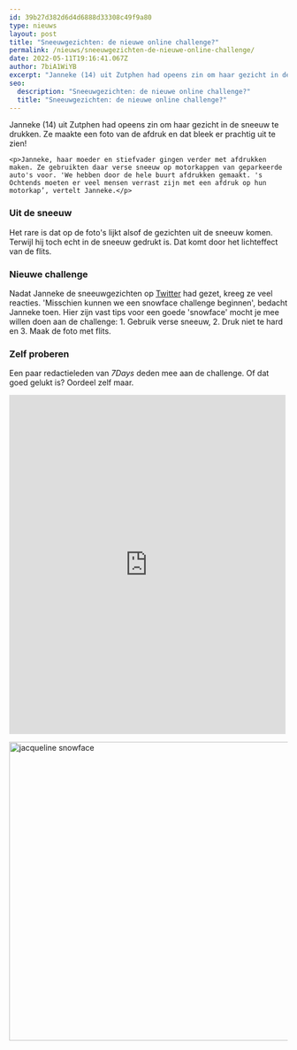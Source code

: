 ```yaml
---
id: 39b27d382d6d4d6888d33308c49f9a80
type: nieuws
layout: post
title: "Sneeuwgezichten: de nieuwe online challenge?"
permalink: /nieuws/sneeuwgezichten-de-nieuwe-online-challenge/
date: 2022-05-11T19:16:41.067Z
author: 7biA1WiYB
excerpt: "Janneke (14) uit Zutphen had opeens zin om haar gezicht in de sneeuw te drukken. Ze maakte een foto van de afdruk en dat bleek er prachtig uit te zien!  "
seo:
  description: "Sneeuwgezichten: de nieuwe online challenge?"
  title: "Sneeuwgezichten: de nieuwe online challenge?"
---
```

Janneke (14) uit Zutphen had opeens zin om haar gezicht in de sneeuw te drukken. Ze maakte een foto van de afdruk en dat bleek er prachtig uit te zien!  

    <p>Janneke, haar moeder en stiefvader gingen verder met afdrukken maken. Ze gebruikten daar verse sneeuw op motorkappen van geparkeerde auto's voor. 'We hebben door de hele buurt afdrukken gemaakt. 's Ochtends moeten er veel mensen verrast zijn met een afdruk op hun motorkap’, vertelt Janneke.</p>
<h3>Uit de sneeuw</h3>
<p>Het rare is dat op de foto's lijkt alsof de gezichten uit de sneeuw komen. Terwijl hij toch echt in de sneeuw gedrukt is. Dat komt door het lichteffect van de flits.</p>
<h3>Nieuwe challenge</h3>
<p>Nadat Janneke de sneeuwgezichten op <a href="https://twitter.com/traantjess/status/939887921968107520" target="_blank">Twitter</a> had gezet, kreeg ze veel reacties. 'Misschien kunnen we een snowface challenge beginnen', bedacht Janneke toen. Hier zijn vast tips voor een goede 'snowface' mocht je mee willen doen aan de challenge: 1. Gebruik verse sneeuw, 2. Druk niet te hard en 3. Maak de foto met flits.</p>
<h3>Zelf proberen</h3>
<p>Een paar redactieleden van <em>7Days </em>deden mee aan de challenge. Of dat goed gelukt is? Oordeel zelf maar.</p>
<p><iframe allowtransparency="true" frameborder="0" height="613" scrolling="no" src="https://www.facebook.com/plugins/post.php?href=https%3A%2F%2Fwww.facebook.com%2Fnathalie.strijker.9%2Fposts%2F10155153332862285&amp;width=500" width="500"></iframe></p>
<p><div class="media media-element-container media-default"><div id="file-420329" class="file file-image file-image-jpeg">

        
  
  <div class="content">
    <img alt="jacqueline snowface" title="Foto: Jacqueline Ancona" height="540" width="960" class="media-element file-default" data-delta="1" src="https://7dagen.netlify.app/sites/default/files/25299354_1530990536982082_1337652079796718712_n.jpg">  </div>

  
</div>
</div>  
